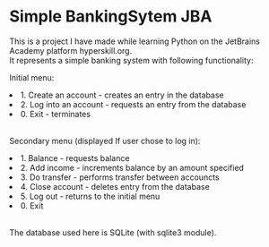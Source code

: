 # Simple BankingSytem JBA
<p>This is a project I have made while learning Python on the JetBrains Academy platform hyperskill.org.<br>
It represents a simple banking system with following functionality:
</p>
    <p>Initial menu:</p>
    <ls>
      <li>1. Create an account  - creates an entry in the database
      <li>2. Log into an account - requests an entry from the database
      <li>0. Exit - terminates
     </ls>
     <br>
     <br>
      <p>Secondary menu (displayed If user chose to log in):</p>
      <ls>
          <li>1. Balance - requests balance
          <li>2. Add income - increments balance by an amount specified
          <li>3. Do transfer - performs transfer between accouncts
          <li>4. Close account - deletes entry from the database
          <li>5. Log out - returns to the initial menu
          <li>0. Exit
        </ls>
        <br>
        <br>
 <p>The database used here is SQLite (with sqlite3 module).</p>
 
